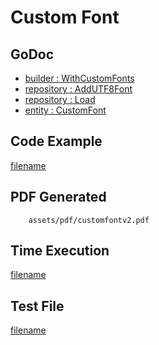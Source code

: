 # Custom Font

## GoDoc
* [builder : WithCustomFonts](https://pkg.go.dev/github.com/huabtc/maroto/v2/pkg/config#CfgBuilder.WithCustomFonts)
* [repository : AddUTF8Font](https://pkg.go.dev/github.com/huabtc/maroto/v2/pkg/repository#FontRepository.AddUTF8Font)
* [repository : Load](https://pkg.go.dev/github.com/huabtc/maroto/v2/pkg/repository#FontRepository.Load)
* [entity : CustomFont](https://pkg.go.dev/github.com/huabtc/maroto/v2/pkg/core/entity#CustomFont)

## Code Example
[filename](../../assets/examples/customfont/v2/main.go ':include :type=code')

## PDF Generated
```pdf
	assets/pdf/customfontv2.pdf
```
## Time Execution
[filename](../../assets/text/customfontv2.txt  ':include :type=code')

## Test File
[filename](https://raw.githubusercontent.com/johnfercher/maroto/master/test/maroto/examples/customfont.json  ':include :type=code')